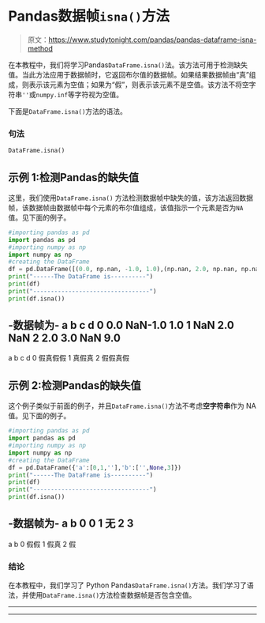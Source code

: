 # Pandas数据帧`isna()`方法

> 原文：<https://www.studytonight.com/pandas/pandas-dataframe-isna-method>

在本教程中，我们将学习Pandas`DataFrame.isna()`法。该方法可用于检测缺失值。当此方法应用于数据帧时，它返回布尔值的数据帧。如果结果数据帧由“真”组成，则表示该元素为空值；如果为“假”，则表示该元素不是空值。该方法不将空字符串`''`或`numpy.inf`等字符视为空值。

下面是`DataFrame.isna()`方法的语法。

### 句法

```py
DataFrame.isna()
```

## 示例 1:检测Pandas的缺失值

这里，我们使用`DataFrame.isna()` 方法检测数据帧中缺失的值，该方法返回数据帧，该数据帧由数据帧中每个元素的布尔值组成，该值指示一个元素是否为`NA` 值。见下面的例子。

```py
#importing pandas as pd
import pandas as pd
#importing numpy as np
import numpy as np
#creating the DataFrame
df = pd.DataFrame([(0.0, np.nan, -1.0, 1.0),(np.nan, 2.0, np.nan, np.nan),(2.0, 3.0, np.nan, 9.0),],columns=list('abcd'))
print("------The DataFrame is----------")
print(df)
print("---------------------------------")
print(df.isna())
```

-数据帧为-
a b c d
0 0.0 NaN-1.0 1.0
1 NaN 2.0 NaN
2 2.0 3.0 NaN 9.0
-
a b c d
0 假真假假
1 真假真
2 假假真假

## 示例 2:检测Pandas的缺失值

这个例子类似于前面的例子，并且`DataFrame.isna()`方法不考虑**空字符串**作为 NA 值。见下面的例子。

```py
#importing pandas as pd
import pandas as pd
#importing numpy as np
import numpy as np
#creating the DataFrame
df = pd.DataFrame({'a':[0,1,''],'b':['',None,3]})
print("------The DataFrame is----------")
print(df)
print("---------------------------------")
print(df.isna())
```

-数据帧为-
a b
0 0
1 无
2 3
-
a b
0 假假
1 假真
2 假

### 结论

在本教程中，我们学习了 Python Pandas`DataFrame.isna()`方法。我们学习了语法，并使用`DataFrame.isna()`方法检查数据帧是否包含空值。

* * *

* * *